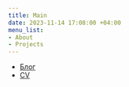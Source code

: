 ```yaml
---
title: Main
date: 2023-11-14 17:08:00 +04:00
menu_list:
- About
- Projects
---
```

- [Блог](./blog/index)
- [CV](./cv)

